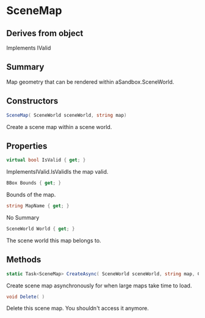 # SceneMap

## Derives from object
Implements IValid

## Summary

Map geometry that can be rendered within aSandbox.SceneWorld.
## Constructors

```c#
SceneMap( SceneWorld sceneWorld, string map) 
```
Create a scene map within a scene world.
## Properties

```c#
virtual bool IsValid { get; } 
```
ImplementsIValid.IsValidIs the map valid.
```c#
BBox Bounds { get; } 
```
Bounds of the map.
```c#
string MapName { get; } 
```
No Summary
```c#
SceneWorld World { get; } 
```
The scene world this map belongs to.
## Methods

```c#
static Task<SceneMap> CreateAsync( SceneWorld sceneWorld, string map, CancellationToken cancelToken = null) 
```
Create scene map asynchronously for when large maps take time to load.
```c#
void Delete( ) 
```
Delete this scene map. You shouldn't access it anymore.
